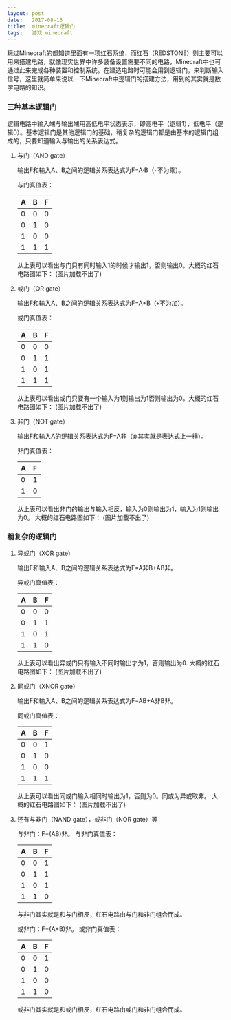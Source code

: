 ```yaml
---
layout: post
date:   2017-08-13
title:  minecraft逻辑门
tags:   游戏 minecraft
---
```

玩过Minecraft的都知道里面有一项红石系统，而红石（REDSTONE）则主要可以用来搭建电路，就像现实世界中许多装备设置需要不同的电路，Minecraft中也可通过此来完成各种装置和控制系统。在建造电路时可能会用到逻辑门，来判断输入信号，这里就简单来说以一下Minecraft中逻辑门的搭建方法，用到的其实就是数字电路的知识。
### 三种基本逻辑门
逻辑电路中输入端与输出端用高低电平状态表示，即高电平（逻辑1），低电平（逻辑0）。基本逻辑门是其他逻辑门的基础，稍复杂的逻辑门都是由基本的逻辑门组成的，只要知道输入与输出的关系表达式。

1. 与门（AND gate）

	输出F和输入A、B之间的逻辑关系表达式为F=A·B（`·`不为乘）。

	与门真值表：

	| A | B | F |
	|---|---|---|
	| 0 | 0 | 0 |
	| 0 | 1 | 0 |
	| 1 | 0 | 0 |
	| 1	| 1 | 1 |
	
	从上表可以看出与门只有同时输入1的时候才输出1，否则输出0。大概的红石电路图如下：
	(图片加载不出了)
	
2. 或门（OR gate）

	输出F和输入A、B之间的逻辑关系表达式为F=A+B（`+`不为加）。

	或门真值表：

	| A | B | F |
	|---|---|---|
	| 0 | 0 | 0 |
	| 0 | 1 | 1 |
	| 1 | 0 | 1 |
	| 1 | 1 | 1 |

	从上表可以看出或门只要有一个输入为1则输出为1否则输出为0。大概的红石电路图如下：
	(图片加载不出了)

3. 非门（NOT gate）

	输出F和输入A的逻辑关系表达式为F=A非（`非`其实就是表达式上一横）。

	非门真值表：

	| A | F |
	|---|---|
	| 0 | 1 |
	| 1 | 0 |

	从上表可以看出非门的输出与输入相反，输入为0则输出为1，输入为1则输出为0。
	大概的红石电路图如下：
	(图片加载不出了)

### 稍复杂的逻辑门
1. 异或门（XOR gate）

	输出F和输入A、B之间的逻辑关系表达式为F=A非B+AB非。

	异或门真值表：

	| A | B | F |
	|---|---|---|
	| 0 | 0 | 0 |
	| 0 | 1 | 1 |
	| 1 | 0 | 1 |
	| 1 | 1 | 0 |

	从上表可以看出异或门只有输入不同时输出才为1，否则输出为0.
	大概的红石电路图如下：
	(图片加载不出了)

2. 同或门（XNOR gate）

	输出F和输入A、B之间的逻辑关系表达式为F=AB+A非B非。

	同或门真值表：

	| A | B | F |
	|---|---|---|
	| 0 | 0 | 1 |
	| 0 | 1 | 0 |
	| 1 | 0 | 0 |
	| 1 | 1 | 1 |

	从上表可以看出同或门输入相同时输出为1，否则为0。同或为异或取非。
	大概的红石电路图如下：
	(图片加载不出了)

3. 还有与非门（NAND gate），或非门（NOR gate）等

	与非门：F=(AB)非。
	与非门真值表：

	| A | B | F |
	|---|---|---|
	| 0 | 0 | 1 |
	| 0 | 1 | 1 |
	| 1 | 0 | 1 |
	| 1 | 1 | 0 |

	与非门其实就是和与门相反，红石电路由与门和非门组合而成。

	或非门：F=(A+B)非。
	或非门真值表：

	| A | B | F |
	|---|---|---|
	| 0 | 0 | 1 |
	| 0 | 1 | 0 |
	| 1 | 0 | 0 |
	| 1 | 1 | 0 |

	或非门其实就是和或门相反，红石电路由或门和非门组合而成。
